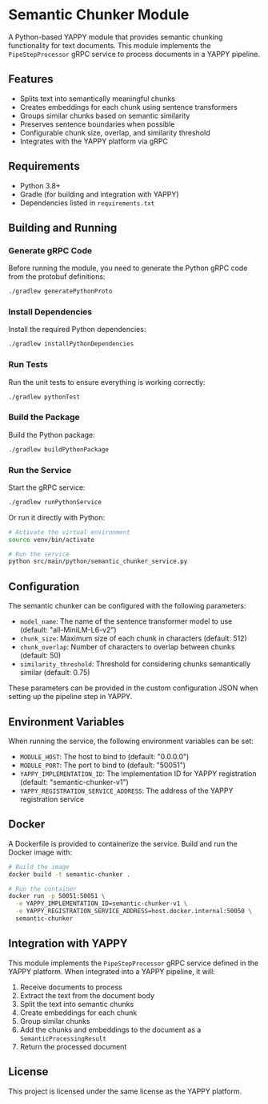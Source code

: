 # Semantic Chunker Module

A Python-based YAPPY module that provides semantic chunking functionality for text documents. This module implements the `PipeStepProcessor` gRPC service to process documents in a YAPPY pipeline.

## Features

- Splits text into semantically meaningful chunks
- Creates embeddings for each chunk using sentence transformers
- Groups similar chunks based on semantic similarity
- Preserves sentence boundaries when possible
- Configurable chunk size, overlap, and similarity threshold
- Integrates with the YAPPY platform via gRPC

## Requirements

- Python 3.8+
- Gradle (for building and integration with YAPPY)
- Dependencies listed in `requirements.txt`

## Building and Running

### Generate gRPC Code

Before running the module, you need to generate the Python gRPC code from the protobuf definitions:

```bash
./gradlew generatePythonProto
```

### Install Dependencies

Install the required Python dependencies:

```bash
./gradlew installPythonDependencies
```

### Run Tests

Run the unit tests to ensure everything is working correctly:

```bash
./gradlew pythonTest
```

### Build the Package

Build the Python package:

```bash
./gradlew buildPythonPackage
```

### Run the Service

Start the gRPC service:

```bash
./gradlew runPythonService
```

Or run it directly with Python:

```bash
# Activate the virtual environment
source venv/bin/activate

# Run the service
python src/main/python/semantic_chunker_service.py
```

## Configuration

The semantic chunker can be configured with the following parameters:

- `model_name`: The name of the sentence transformer model to use (default: "all-MiniLM-L6-v2")
- `chunk_size`: Maximum size of each chunk in characters (default: 512)
- `chunk_overlap`: Number of characters to overlap between chunks (default: 50)
- `similarity_threshold`: Threshold for considering chunks semantically similar (default: 0.75)

These parameters can be provided in the custom configuration JSON when setting up the pipeline step in YAPPY.

## Environment Variables

When running the service, the following environment variables can be set:

- `MODULE_HOST`: The host to bind to (default: "0.0.0.0")
- `MODULE_PORT`: The port to bind to (default: "50051")
- `YAPPY_IMPLEMENTATION_ID`: The implementation ID for YAPPY registration (default: "semantic-chunker-v1")
- `YAPPY_REGISTRATION_SERVICE_ADDRESS`: The address of the YAPPY registration service

## Docker

A Dockerfile is provided to containerize the service. Build and run the Docker image with:

```bash
# Build the image
docker build -t semantic-chunker .

# Run the container
docker run -p 50051:50051 \
  -e YAPPY_IMPLEMENTATION_ID=semantic-chunker-v1 \
  -e YAPPY_REGISTRATION_SERVICE_ADDRESS=host.docker.internal:50050 \
  semantic-chunker
```

## Integration with YAPPY

This module implements the `PipeStepProcessor` gRPC service defined in the YAPPY platform. When integrated into a YAPPY pipeline, it will:

1. Receive documents to process
2. Extract the text from the document body
3. Split the text into semantic chunks
4. Create embeddings for each chunk
5. Group similar chunks
6. Add the chunks and embeddings to the document as a `SemanticProcessingResult`
7. Return the processed document

## License

This project is licensed under the same license as the YAPPY platform.